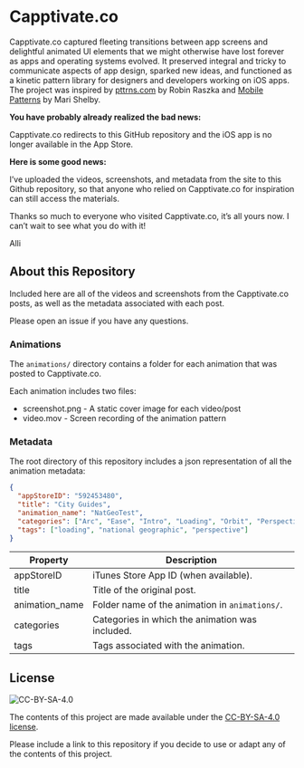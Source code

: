 # Capptivate.co

Capptivate.co captured fleeting transitions between app screens and delightful animated UI elements that we might otherwise have lost forever as apps and operating systems evolved. It preserved integral and tricky to communicate aspects of app design, sparked new ideas, and functioned as a kinetic pattern library for designers and developers working on iOS apps. The project was inspired by [pttrns.com](https://pttrns.com) by Robin Raszka and [Mobile Patterns](http://www.mobile-patterns.com) by Mari Shelby.

**You have probably already realized the bad news:**

Capptivate.co redirects to this GitHub repository and the iOS app is no longer available in the App Store.

**Here is some good news:**

I’ve uploaded the videos, screenshots, and metadata from the site to this Github repository, so that anyone who relied on Capptivate.co for inspiration can still access the materials.

Thanks so much to everyone who visited Capptivate.co, it’s all yours now. I can’t wait to see what you do with it!

Alli


## About this Repository

Included here are all of the videos and screenshots from the Capptivate.co posts, as well as the metadata associated with each post.

Please open an issue if you have any questions.

### Animations

The `animations/` directory contains a folder for each animation that was posted to Capptivate.co.

Each animation includes two files:
* screenshot.png - A static cover image for each video/post
* video.mov - Screen recording of the animation pattern

### Metadata

The root directory of this repository includes a json representation of all the animation metadata:

```json
{
  "appStoreID": "592453480",
  "title": "City Guides",
  "animation_name": "NatGeoTest",
  "categories": ["Arc", "Ease", "Intro", "Loading", "Orbit", "Perspective"],
  "tags": ["loading", "national geographic", "perspective"]
}
```

| Property       | Description                                     |
| -------------- | ----------------------------------------------- |
| appStoreID     | iTunes Store App ID (when available).           |
| title          | Title of the original post.                     |
| animation_name | Folder name of the animation in `animations/`.  |
| categories     | Categories in which the animation was included. |
| tags           | Tags associated with the animation.             |

## License

![CC-BY-SA-4.0](https://i.creativecommons.org/l/by-sa/4.0/88x31.png)

The contents of this project are made available under the [CC-BY-SA-4.0 license](https://creativecommons.org/licenses/by-sa/4.0/).

Please include a link to this repository if you decide to use or adapt any of the contents of this project.
